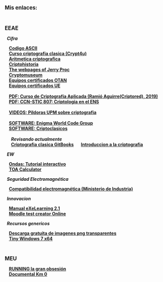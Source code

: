 <!DOCTYPE html>
<html>
<head>
</head>
<body>
  <p><b><big>Mis enlaces:</big><b></p>
  <br>
  <p><b><big>EEAE</big></b></p>
  <p>&nbsp;&nbsp;<b><i>Cifra</i></b></p>
  <p>
    &nbsp;&nbsp;&nbsp;&nbsp;<a href="https://elcodigoascii.com.ar/">Codigo ASCII</a>
    <br>
    &nbsp;&nbsp;&nbsp;&nbsp;<a href="http://www.criptored.upm.es/crypt4you/temas/criptografiaclasica/leccion1.html">Curso criptografia clasica (Crypt4u)</a>
    <br>
    &nbsp;&nbsp;&nbsp;&nbsp;<a href="http://www.dma.fi.upm.es/recursos/aplicaciones/matematica_discreta/web/aritmetica_modular/criptografia.html">Aritmetica criptografica</a>
    <br>
    &nbsp;&nbsp;&nbsp;&nbsp;<a href="http://www.criptohistoria.es/index.html">Criptohistoria</a>
    <br>
    &nbsp;&nbsp;&nbsp;&nbsp;<a href="http://www.jproc.ca/">The webpages of Jerry Proc</a>
    <br>
    &nbsp;&nbsp;&nbsp;&nbsp;<a href="https://www.cryptomuseum.com/">Cryptomuseum</a>
    <br>
    &nbsp;&nbsp;&nbsp;&nbsp;<a href="https://www.ia.nato.int/NIAPC/">Equipos certificados OTAN</a>
    <br>
    &nbsp;&nbsp;&nbsp;&nbsp;<a href="https://www.consilium.europa.eu/en/general-secretariat/corporate-policies/classified-information/information-assurance/">Equipos certificados UE</a>
    <br>
    <br>
    &nbsp;&nbsp;&nbsp;&nbsp;<a href="http://www.criptored.upm.es/descarga/CursoCriptografiaAplicada2018.pdf">PDF: Curso de Criptografía Aplicada (Ramió Aguirre(Criptored), 2019)</a>
    <br>
    &nbsp;&nbsp;&nbsp;&nbsp;<a href="https://www.ccn-cert.cni.es/series-ccn-stic/800-guia-esquema-nacional-de-seguridad/513-ccn-stic-807-criptologia-de-empleo-en-el-ens/file.html">PDF: CCN-STIC 807: Criptologia en el ENS</a>
    <br>
    <br>
    &nbsp;&nbsp;&nbsp;&nbsp;<a href="https://youtube.com/playlist?list=PLS3bi-JtNO3hanlIFTgfwClXATTSFeNh_">VIDEOS: Pildoras UPM sobre criptografia</a>
    <br>
    <br>
    &nbsp;&nbsp;&nbsp;&nbsp;<a href="https://www.enigmaworldcodegroup.com/">SOFTWARE: Enigma World Code Group</a>
    <br>
    &nbsp;&nbsp;&nbsp;&nbsp;<a href="http://www.criptored.upm.es/software/sw_m001c.htm">SOFTWARE: Criptoclasicos</a>
    <br>
    <br>
    &nbsp;&nbsp;&nbsp;&nbsp;&nbsp;&nbsp;<b><i>Revisando actualmente</i></b>
    <br>
    &nbsp;&nbsp;&nbsp;&nbsp;&nbsp;&nbsp;<a href="https://joseluistabaracarbajo.gitbooks.io/criptografia-clasica/content/index.html">Criptografia clasica GitBooks</a>
    &nbsp;&nbsp;&nbsp;&nbsp;&nbsp;&nbsp;<a href="http://www.revista.unam.mx/vol.7/num7/art55/jul_art55.pdf">Introduccion a la criptografia</a>
    <br>
  </p>
  <p>&nbsp;&nbsp;<b><i>EW</i></b></p>
  <p>
    &nbsp;&nbsp;&nbsp;&nbsp;<a href="https://www.compadre.org/books/Ondas">Ondas: Tutorial interactivo</a>
    <br>
    &nbsp;&nbsp;&nbsp;&nbsp;<a href="https://github.com/sa6mwa/miscellaneous/blob/master/calculators/take-off-angle-in-bc.md">TOA Calculator</a>
    <br>
  </p>
  <p>&nbsp;&nbsp;<b><i>Seguridad Electromagnética</i></b></p>
  <p>
    &nbsp;&nbsp;&nbsp;&nbsp;<a href="https://industria.gob.es/Calidad-Industrial/seguridadindustrial/productosindustriales/Compatibilidad-Electromagnetica/Paginas/index.aspx">Compatibilidad electromagnética (Ministerio de Industria)</a>
    <br>
  </p>
    <p>&nbsp;&nbsp;<b><i>Innovacion</i></b></p>
  <p>
    &nbsp;&nbsp;&nbsp;&nbsp;<a href="http://exelearning.net/html_manual/exe20/">Manual eXeLearning 2.1</a>
    <br>
    &nbsp;&nbsp;&nbsp;&nbsp;<a href="http://text2gift.atwebpages.com/Text2GiftConverter.html">Moodle test creator Online</a>
    <br>
  </p>
  <p>&nbsp;&nbsp;<b><i>Recursos genericos</i></b></p>
  <p>
    &nbsp;&nbsp;&nbsp;&nbsp;<a href="https://www.pngwing.com/es">Descarga gratuita de imagenes png transparentes</a>
    <br>
     &nbsp;&nbsp;&nbsp;&nbsp;<a href="https://archive.org/details/win7ultsp1superlitex64">Tiny Windows 7 x64</a>
  </p>
  <br>  
  <p><b><big>MEU</big></b></p>
  <p>
    &nbsp;&nbsp;&nbsp;&nbsp;<a href="https://www.youtube.com/watch?v=H6Vvy5Z3_WE">RUNNING la gran obsesión</a>
    <br>
    &nbsp;&nbsp;&nbsp;&nbsp;<a href="https://www.youtube.com/watch?v=v4WTTw3QECA">Documental Km 0</a>
    <br>
  </p>
</body>

